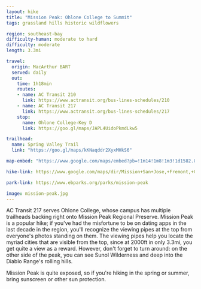 ```yaml
---
layout: hike
title: "Mission Peak: Ohlone College to Summit"
tags: grassland hills historic wildflowers

region: southeast-bay
difficulty-human: moderate to hard
difficulty: moderate
length: 3.3mi

travel:
  origin: MacArthur BART
  served: daily
  out:
    time: 1h18min
    routes:
    - name: AC Transit 210
      link: https://www.actransit.org/bus-lines-schedules/210
    - name: AC Transit 217
      link: https://www.actransit.org/bus-lines-schedules/217
    stop:
      name: Ohlone College-Key D
      link: https://goo.gl/maps/JAPL4UidoPkmdLkw5

trailhead:
  name: Spring Valley Trail
  link: "https://goo.gl/maps/kKNaqddr2XyxMHkS6"

map-embed: "https://www.google.com/maps/embed?pb=!1m14!1m8!1m3!1d1582.0254289597422!2d-121.9115877!3d37.5302984!3m2!1i1024!2i768!4f13.1!3m3!1m2!1s0x808fc7d85023d0cf%3A0x7b1c136fe16fbbd1!2sSpring%20Valley%20Trail!5e0!3m2!1sen!2sus!4v1687410259182!5m2!1sen!2sus"

hike-link: https://www.google.com/maps/dir/Mission+San+Jose,+Fremont,+CA+94539/Mission+Peak+Summit/@37.5206626,-121.9007303,15z/data=!4m14!4m13!1m5!1m1!1s0x808fc6a475fab21b:0x29367e8d0c25090b!2m2!1d-121.9088902!2d37.5304889!1m5!1m1!1s0x808fc5ca58b42b7b:0x91d8b97650f75f66!2m2!1d-121.8808302!2d37.5125051!3e2

park-link: https://www.ebparks.org/parks/mission-peak

image: mission-peak.jpg
---
```


AC Transit 217 serves Ohlone College, whose campus has multiple trailheads backing right onto Mission Peak Regional Preserve. Mission Peak is a popular hike; if you've had the misfortune to be on dating apps in the last decade in the region, you'll recognize the viewing pipes at the top from everyone's photos standing on them. The viewing pipes help you locate the myriad cities that are visible from the top, since at 2000ft in only 3.3mi, you get quite a view as a reward. However, don't forget to turn around: on the other side of the peak, you can see Sunol Wilderness and deep into the Diablo Range's rolling hills.

Mission Peak is quite exposed, so if you're hiking in the spring or summer, bring sunscreen or other sun protection.